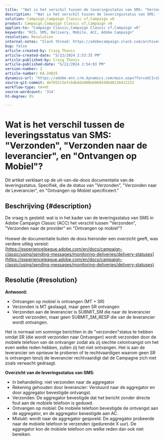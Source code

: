 ```yaml
---
title: '"Wat is het verschil tussen de leveringsstatus van SMS: "Verzonden", \"Verzonden naar de leverancier\", en "Ontvangen op Mobiel"?"'
description: '"Wat is het verschil tussen de leveringsstatus van SMS: "Verzonden", \"Verzonden naar de leverancier\", en "Ontvangen op Mobiel"?"'
solution: Campaign,Campaign Classic v7,Campaign v8
product: Campaign,Campaign Classic v7,Campaign v8
applies-to: "Campaign Classic,Campaign Classic v7,Campaign v8"
keywords: "KCS, SMS, Delivery, Mobile, ACC, Adobe Campaign"
resolution: Resolution
internal-notes: "Slack thread: https://adobecampaign.slack.com/archives/C05C0R93W07/p1711386392282549      Internal Wiki from R&D: https://wiki.corp.adobe.com/pages/viewpage.action?spaceKey=neolane&title=SMS+connector+protocol+and+settings"
bug: false
article-created-by: Craig Thonis
article-created-date: "5/22/2024 2:53:35 PM"
article-published-by: Craig Thonis
article-published-date: "5/22/2024 2:54:03 PM"
version-number: 2
article-number: KA-24025
dynamics-url: "https://adobe-ent.crm.dynamics.com/main.aspx?forceUCI=1&pagetype=entityrecord&etn=knowledgearticle&id=0109c00f-4b18-ef11-9f89-000d3a372703"
source-git-commit: def652c5efcbdb4da908eb069430bd0216412233
workflow-type: tm+mt
source-wordcount: '314'
ht-degree: 0%

---
```


# Wat is het verschil tussen de leveringsstatus van SMS: &quot;Verzonden&quot;, &quot;Verzonden naar de leverancier&quot;, en &quot;Ontvangen op Mobiel&quot;?


Dit artikel verklaart op de uit-van-de-doos documentatie van de leveringsstatus. Specifiek, die de status van &quot;Verzonden&quot;, &quot;Verzonden naar de Leverancier&quot;, en &quot;Ontvangen op Mobiel specificeert.&quot;





## Beschrijving {#description}

De vraag is gesteld: wat is in het kader van de leveringsstatus van SMS in Adobe Campaign Classic (ACC) het verschil tussen &quot;Verzonden&quot;, &quot;Verzonden naar de provider&quot; en &quot;Ontvangen op mobiel&quot;?<br> <br>Hoewel de documentatie buiten de doos hieronder een overzicht geeft, was verdere uitleg vereist:<br>
[https://experienceleague.adobe.com/en/docs/campaign-classic/using/sending-messages/monitoring-deliveries/delivery-statuses](https://experienceleague.adobe.com/en/docs/campaign-classic/using/sending-messages/monitoring-deliveries/delivery-statuses)

## Resolutie {#resolution}


<b>Antwoord:</b>

- Ontvangen op mobiel is ontvangen (MT + SR)
- Verzonden is MT geslaagd, maar geen SR ontvangen
- Verzonden aan de leverancier is SUBMIT_SM die naar de leverancier wordt verzonden, maar geen SUBMIT_SM_RESP die van de leverancier wordt ontvangen.


Het is normaal om sommige berichten in de &quot;verzonden&quot;status te hebben omdat SR (die wordt verzonden naar Ontvangen) wordt verzonden door de mobiele telefoon van de ontvanger zodat als zij slechte celontvangst om het even welke reden hebben, zullen zij het niet ontvangen.
Het is aan de leverancier om opnieuw te proberen of te rechtvaardigen waarom geen SR is ontvangen tenzij de leverancier rechtvaardigt dat de Campagne zich niet zoals verwacht gedraagt.

<b>Overzicht van de leveringsstatus van SMS</b>:

- In behandeling: niet verzonden naar de aggregator
- Rekening gehouden door leverancier: Verstuurd naar de aggregator en door aggregator bevestigde ontvangst.
- Verzonden: De aggregator bevestigde dat het bericht zonder directe fout aan de mobiele telefoon is geduwd.
- Ontvangen op mobiel: De mobiele telefoon bevestigde de ontvangst aan de aggregator, en de aggregator bevestigde aan AC.
- Mislukt: wordt naar de aggregator gespoeld. De aggregator probeerde naar de mobiele telefoon te verzenden (gedurende X uur). De aggregator kon de mobiele telefoon om welke reden dan ook niet bereiken.

